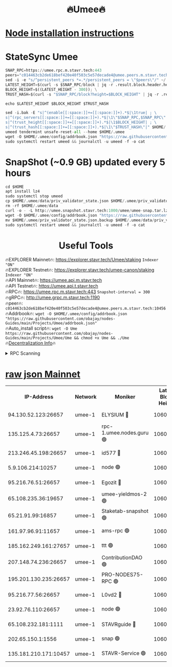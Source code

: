 <h1 align="center"> 🔥Umee🔥</h1>


[Node installation instructions](https://github.com/obajay/nodes-Guides/tree/main/Projects/Umee)
=
# StateSync Umee
```python
SNAP_RPC=https://umee.rpc.m.stavr.tech:443
peers="c014463cb2de618bef420e40f503c5e57decade4@umee.peers.m.stavr.tech:10456"
sed -i -e "s/^persistent_peers *=.*/persistent_peers = \"$peers\"/" ~/.umee/config/config.toml
LATEST_HEIGHT=$(curl -s $SNAP_RPC/block | jq -r .result.block.header.height); \
BLOCK_HEIGHT=$((LATEST_HEIGHT - 300)); \
TRUST_HASH=$(curl -s "$SNAP_RPC/block?height=$BLOCK_HEIGHT" | jq -r .result.block_id.hash)

echo $LATEST_HEIGHT $BLOCK_HEIGHT $TRUST_HASH

sed -i.bak -E "s|^(enable[[:space:]]+=[[:space:]]+).*$|\1true| ; \
s|^(rpc_servers[[:space:]]+=[[:space:]]+).*$|\1\"$SNAP_RPC,$SNAP_RPC\"| ; \
s|^(trust_height[[:space:]]+=[[:space:]]+).*$|\1$BLOCK_HEIGHT| ; \
s|^(trust_hash[[:space:]]+=[[:space:]]+).*$|\1\"$TRUST_HASH\"|" $HOME/.umee/config/config.toml
umeed tendermint unsafe-reset-all --home $HOME/.umee
wget -O $HOME/.umee/config/addrbook.json "https://raw.githubusercontent.com/obajay/nodes-Guides/main/Projects/Umee/addrbook.json"
sudo systemctl restart umeed && journalctl -u umeed -f -o cat
```
# SnapShot (~0.9 GB) updated every 5 hours
```python
cd $HOME
apt install lz4
sudo systemctl stop umeed
cp $HOME/.umee/data/priv_validator_state.json $HOME/.umee/priv_validator_state.json.backup
rm -rf $HOME/.umee/data
curl -o - -L http://umee.snapshot.stavr.tech:1000/umee/umee-snap.tar.lz4 | lz4 -c -d - | tar -x -C $HOME/.umee --strip-components 2
wget -O $HOME/.umee/config/addrbook.json "https://raw.githubusercontent.com/obajay/nodes-Guides/main/Projects/Umee/addrbook.json"
mv $HOME/.umee/priv_validator_state.json.backup $HOME/.umee/data/priv_validator_state.json
sudo systemctl restart umeed && journalctl -u umeed -f -o cat
```
 <h1 align="center"> Useful Tools</h1>

🔥EXPLORER Mainnet🔥:      https://explorer.stavr.tech/Umee/staking             `Indexer "ON"` \
🔥EXPLORER Testnet🔥:        https://explorer.stavr.tech/umee-canon/staking      `Indexer "ON"` \
🔥API Mainnet🔥:                   https://umee.api.m.stavr.tech \
🔥API Testnet🔥:                     https://umee.api.t.stavr.tech \
🔥RPC🔥:                           https://umee.rpc.m.stavr.tech:443                     `Snapshot-interval = 300` \
🔥gRPC🔥:                              http://umee.grpc.m.stavr.tech:1190 \
🔥peer🔥:                     `c014463cb2de618bef420e40f503c5e57decade4@umee.peers.m.stavr.tech:10456` \
🔥Addrbook🔥:    ```wget -O $HOME/.umee/config/addrbook.json "https://raw.githubusercontent.com/obajay/nodes-Guides/main/Projects/Umee/addrbook.json"``` \
🔥Auto_install script🔥: ```wget -O Ume https://raw.githubusercontent.com/obajay/nodes-Guides/main/Projects/Umee/Ume && chmod +x Ume && ./Ume``` \
🔥[Decentralization Info](https://github.com/obajay/StateSync-snapshots/tree/main/Projects/Umee/Decentralization)🔥

<details>
<summary>RPC Scanning</summary>

<h2 align="center"> We scan nodes in real time every 4 hours. And we provide the final result of RPC endpoints.
We cannot influence the operation of these nodes in any way. </h2>


```python
If Voting Power is higher than 0 --> then the Node is a validator of the network and may be subject to attack and be a potential threat to the chain.
```
```python
We marked such validators with a red symbol
```

</details>

[raw json Mainnet](https://rpc-check.umeem.stavr.tech/umeem/rpc-umeem-result.json)
=



<table><tr><th>IP-Address</th><th>Network</th><th>Moniker</th><th>Latest Block Height</th><th>Earliest Block Height</th><th>Catching Up</th><th>Tx Index</th><th>Voting Power</th><th>Scan Time</th></tr><tr><td>94.130.52.123:26657</td><td>umee-1</td><td>ELYSIUM 🔴</td><td>10607884</td><td>3216011</td><td>False</td><td>on</td><td>23127453</td><td>2024-02-15T18:12:02.448021250UTC</td></tr><tr><td>135.125.4.73:26657</td><td>umee-1</td><td>rpc-1.umee.nodes.guru 🟢</td><td>10607884</td><td>5167386</td><td>False</td><td>on</td><td>0</td><td>2024-02-15T18:12:02.767314830UTC</td></tr><tr><td>213.246.45.198:26657</td><td>umee-1</td><td>id577 🔴</td><td>10607871</td><td>7100001</td><td>False</td><td>on</td><td>35114892</td><td>2024-02-15T18:10:45.893430003UTC</td></tr><tr><td>5.9.106.214:10257</td><td>umee-1</td><td>node 🟢</td><td>10607880</td><td>7942001</td><td>False</td><td>on</td><td>0</td><td>2024-02-15T18:11:39.190881504UTC</td></tr><tr><td>95.216.76.51:26657</td><td>umee-1</td><td>Egozit 🔴</td><td>10607884</td><td>8262001</td><td>False</td><td>off</td><td>38498294</td><td>2024-02-15T18:12:02.104817911UTC</td></tr><tr><td>65.108.235.36:19657</td><td>umee-1</td><td>umee-yieldmos-2 🟢</td><td>10607865</td><td>9575548</td><td>False</td><td>on</td><td>0</td><td>2024-02-15T18:10:10.645648598UTC</td></tr><tr><td>65.21.91.99:16857</td><td>umee-1</td><td>Staketab-snapshot 🟢</td><td>10607876</td><td>9992001</td><td>False</td><td>off</td><td>0</td><td>2024-02-15T18:11:15.013209382UTC</td></tr><tr><td>161.97.96.91:11657</td><td>umee-1</td><td>ams-rpc 🟢</td><td>10607871</td><td>10352001</td><td>False</td><td>on</td><td>0</td><td>2024-02-15T18:12:23.402402803UTC</td></tr><tr><td>185.162.249.161:27657</td><td>umee-1</td><td>ttt 🟢</td><td>10607878</td><td>10381617</td><td>False</td><td>on</td><td>0</td><td>2024-02-15T18:11:27.601431683UTC</td></tr><tr><td>207.148.74.236:26657</td><td>umee-1</td><td>ContributionDAO 🟢</td><td>10607885</td><td>10484838</td><td>False</td><td>off</td><td>0</td><td>2024-02-15T18:12:09.923085325UTC</td></tr><tr><td>195.201.130.235:26657</td><td>umee-1</td><td>PRO-NODES75-RPC 🟢</td><td>10607879</td><td>10507879</td><td>False</td><td>on</td><td>0</td><td>2024-02-15T18:11:36.065711333UTC</td></tr><tr><td>95.216.77.56:26657</td><td>umee-1</td><td>L0vd2 🔴</td><td>10607887</td><td>10507887</td><td>False</td><td>off</td><td>38405242</td><td>2024-02-15T18:12:23.010241375UTC</td></tr><tr><td>23.92.76.110:26657</td><td>umee-1</td><td>node 🟢</td><td>10607891</td><td>10526001</td><td>False</td><td>on</td><td>0</td><td>2024-02-15T18:12:46.700913393UTC</td></tr><tr><td>65.108.232.181:1111</td><td>umee-1</td><td>STAVRguide 🔴</td><td>10607864</td><td>10560001</td><td>False</td><td>on</td><td>357732</td><td>2024-02-15T18:10:08.260486171UTC</td></tr><tr><td>202.65.150.1:1556</td><td>umee-1</td><td>snap 🟢</td><td>10607879</td><td>10604085</td><td>False</td><td>on</td><td>0</td><td>2024-02-15T18:11:36.906862401UTC</td></tr><tr><td>135.181.210.171:10457</td><td>umee-1</td><td>STAVR-Service 🟢</td><td>10607885</td><td>10607001</td><td>False</td><td>on</td><td>0</td><td>2024-02-15T18:12:10.270781188UTC</td></tr></table>
